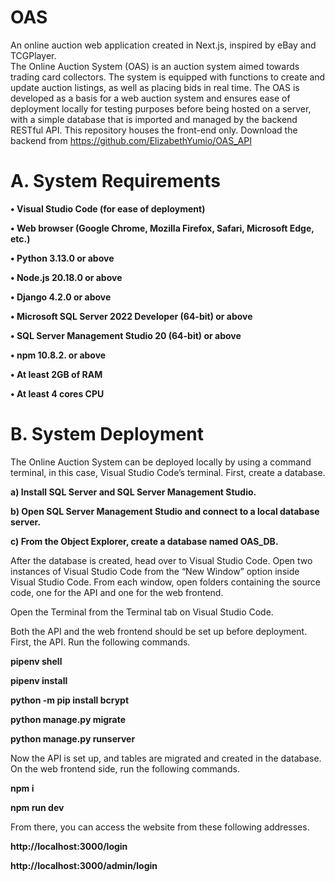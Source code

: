# OAS
An online auction web application created in Next.js, inspired by eBay and TCGPlayer.    
The Online Auction System (OAS) is an auction system aimed towards trading card collectors. The system is equipped with functions to create and update auction listings, as well as placing bids in real time. The OAS is developed as a basis for a web auction system and ensures ease of deployment locally for testing purposes before being hosted on a server, with a simple database that is imported and managed by the backend RESTful API. 
This repository houses the front-end only. Download the backend from https://github.com/ElizabethYumio/OAS_API

# A.	System Requirements
**•	Visual Studio Code (for ease of deployment)**

**•	Web browser (Google Chrome, Mozilla Firefox, Safari, Microsoft Edge, etc.)**

**•	Python 3.13.0 or above**

**•	Node.js 20.18.0 or above**

**•	Django 4.2.0 or above**

**•	Microsoft SQL Server 2022 Developer (64-bit) or above**

**•	SQL Server Management Studio 20 (64-bit) or above**

**•	npm 10.8.2. or above**

**•	At least 2GB of RAM**

**•	At least 4 cores CPU**

# B.	System Deployment
The Online Auction System can be deployed locally by using a command terminal, in this case, Visual Studio Code’s terminal. 
First, create a database.

**a)	Install SQL Server and SQL Server Management Studio.**

**b)	Open SQL Server Management Studio and connect to a local database server.**

**c)	From the Object Explorer, create a database named OAS_DB.**

After the database is created, head over to Visual Studio Code. Open two instances of Visual Studio Code from the “New Window” option inside Visual Studio Code.
From each window, open folders containing the source code, one for the API and one for the web frontend.

Open the Terminal from the Terminal tab on Visual Studio Code.

Both the API and the web frontend should be set up before deployment. First, the API.
Run the following commands. 

**pipenv shell**

**pipenv install**

**python -m pip install bcrypt**

**python manage.py migrate**

**python manage.py runserver**


Now the API is set up, and tables are migrated and created in the database.
On the web frontend side, run the following commands.

**npm i**

**npm run dev**


From there, you can access the website from these following addresses.

**http://localhost:3000/login**

**http://localhost:3000/admin/login**

